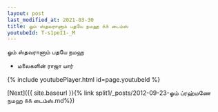 ```yaml
---
layout: post
last_modified_at: 2021-03-30
title: ஓம் ஸ்தவரானாம் பதயே நமஹ ௧௧ டைம்ஸ்
youtubeId: T-s1peI1-_M
---
```

 
 
 ஓம் ஸ்தவரானாம் பதயே நமஹ  
 
 -  மலைகளின் ராஜா யார் 
 
  
 
  
 
 
 
 
 
 


{% include youtubePlayer.html id=page.youtubeId %}
 
[Next]({{ site.baseurl }}{% link  split1/_posts/2012-09-23-ஓம் ப்ரஹ்மணே நமஹ ௧௧ டைம்ஸ்.md%})
 
